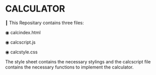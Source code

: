 #   CALCULATOR


┃ This Repositary contains three files:



◉ calcindex.html



◉ calcscript.js



◉ calcstyle.css



The style sheet contains the necessary stylings and the calcscript file contains the necessary functions to implement the calculator.

